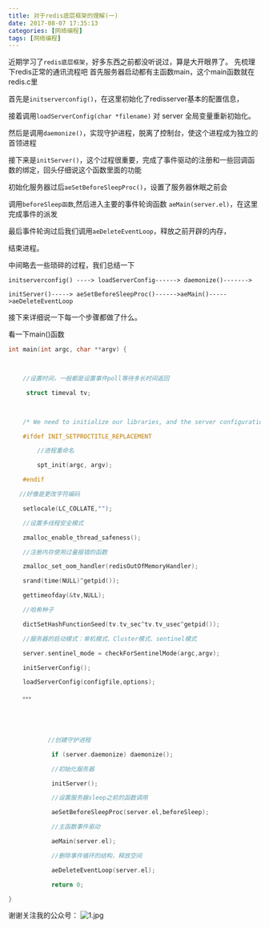 ```yaml
---
title: 对于redis底层框架的理解(一)
date: 2017-08-07 17:35:13
categories: [网络编程]
tags: [网络编程]
---
```

近期学习了`redis底层框架`，好多东西之前都没听说过，算是大开眼界了。
先梳理下redis正常的通讯流程吧
首先服务器启动都有主函数main，这个main函数就在redis.c里

首先是`initserverconfig()`，在这里初始化了redisserver基本的配置信息，

接着调用`loadServerConfig(char *filename)` 对 server 全局变量重新初始化。

然后是调用`daemonize()`，实现守护进程，脱离了控制台，使这个进程成为独立的首领进程

接下来是`initServer()`，这个过程很重要，完成了事件驱动的注册和一些回调函数的绑定，回头仔细说这个函数里面的功能

初始化服务器过后`aeSetBeforeSleepProc()`，设置了服务器休眠之前会

调用`beforeSleep函数`,然后进入主要的事件轮询函数 `aeMain(server.el)`，在这里完成事件的派发

最后事件轮询过后我们调用`aeDeleteEventLoop`，释放之前开辟的内存，

结束进程。

中间略去一些琐碎的过程，我们总结一下

`initserverconfig() ----> loadServerConfig------> daemonize()------->`

`initServer()-----> aeSetBeforeSleepProc()------>aeMain()----->aeDeleteEventLoop`

<!--more-->

接下来详细说一下每一个步骤都做了什么。

看一下main()函数
``` cpp
int main(int argc, char **argv) {

       

    //设置时间，一般都是设置事件poll等待多长时间返回

     struct timeval tv;

 

    /* We need to initialize our libraries, and the server configuration. */

    #ifdef INIT_SETPROCTITLE_REPLACEMENT

        //进程重命名

        spt_init(argc, argv);

    #endif

   //好像是更改字符编码

    setlocale(LC_COLLATE,"");

    //设置多线程安全模式

    zmalloc_enable_thread_safeness();

    //注册内存使用过量报错的函数

    zmalloc_set_oom_handler(redisOutOfMemoryHandler);

    srand(time(NULL)^getpid());

    gettimeofday(&tv,NULL);

    //哈希种子

    dictSetHashFunctionSeed(tv.tv_sec^tv.tv_usec^getpid());

    //服务器的启动模式：单机模式、Cluster模式、sentinel模式

    server.sentinel_mode = checkForSentinelMode(argc,argv);

    initServerConfig();

    loadServerConfig(configfile,options);

    。。。

 

    

           //创建守护进程

            if (server.daemonize) daemonize();

            //初始化服务器

            initServer();

            //设置服务器sleep之前的函数调用

            aeSetBeforeSleepProc(server.el,beforeSleep);

            //主函数事件驱动

            aeMain(server.el);

            //删除事件循环的结构，释放空间

            aeDeleteEventLoop(server.el);

            return 0;

}
```
谢谢关注我的公众号：
![1.jpg](1.jpg)

